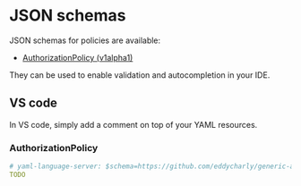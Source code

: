 # JSON schemas

JSON schemas for policies are available:

- [AuthorizationPolicy (v1alpha1)](https://github.com/eddycharly/generic-auth-server/blob/main/.schemas/json/authorizationpolicy-generic-v1alpha1.json)

They can be used to enable validation and autocompletion in your IDE.

## VS code

In VS code, simply add a comment on top of your YAML resources.

### AuthorizationPolicy

```yaml
# yaml-language-server: $schema=https://github.com/eddycharly/generic-auth-server/blob/main/.schemas/json/authorizationpolicy-generic-v1alpha1.json
TODO
```
